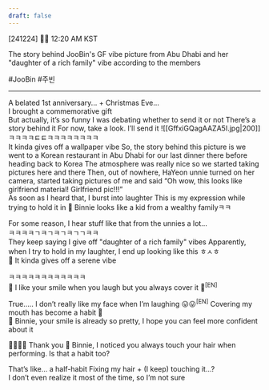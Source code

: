 ```yaml
---
draft: false
---
```

[241224] 🐣💭 12:20 AM KST

The story behind JooBin's GF vibe picture from Abu Dhabi and her "daughter of a rich family" vibe according to the members

#JooBin #주빈
___

A belated 1st anniversary... + Christmas Eve...  
I brought a commemorative gift  
But actually, it’s so funny 
I was debating whether to send it or not
There’s a story behind it 
For now, take a look. I’ll send it
![[GffxiGQagAAZA5I.jpg|200]]
ㅋㅋㅋㅋㅌㅌㅋㅋㅋㅋㅋㅋㅋㅋ  
It kinda gives off a wallpaper vibe
So, the story behind this picture is
we went to a Korean restaurant in Abu Dhabi for our last dinner there before heading back to Korea
The atmosphere was really nice
so we started taking pictures here and there
Then, out of nowhere, HaYeon unnie turned on her camera, started taking pictures of me and said
“Oh wow, this looks like girlfriend material! Girlfriend pic!!!”  
As soon as I heard that, I burst into laughter
This is my expression while trying to hold it in
🫧 Binnie looks like a kid from a wealthy familyㅋㅋ

For some reason,  I hear stuff like that from the unnies a lot...  
ㅋㅋㅋㅋㄱㅋㄱㅋㄱㅋㄱㄱㅋㅋ  
They keep saying I give off "daughter of a rich family" vibes
Apparently, when I try to hold in my laughter, I end up looking like this
ㅎㅅㅎ  
🫧 It kinda gives off a serene vibe

ㅋㅋㅋㅋㅋㅋㅋㅋㅋㅋㅋㅋ  
🫧 I like your smile when you laugh but you always cover it 🥲<sup>[EN]</sup>

True….. I don’t really like my face when I’m laughing 😛😛<sup>[EN]</sup>
Covering my mouth has become a habit
🤭  
🫧 Binnie, your smile is already so pretty, I hope you can feel more confident about it

🫶🏻🫶🏻 Thank you
🫧 Binnie, I noticed you always touch your hair when performing. Is that a habit too?

That’s like... a half-habit
Fixing my hair + (I keep) touching it...?  
I don’t even realize it most of the time, so I’m not sure